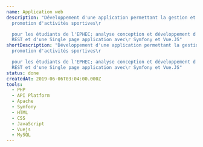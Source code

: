 ```yaml
---
name: Application web
description: "Développement d'une application permettant la gestion et la
  promotion d'activités sportives\r

  pour les étudiants de l'EPHEC; analyse conception et développement d'une API
  REST et d'une Single page application avec\r Symfony et Vue.JS"
shortDescription: "Développement d'une application permettant la gestion et la
  promotion d'activités sportives\r

  pour les étudiants de l'EPHEC; analyse conception et développement d'une API
  REST et d'une Single page application avec\r Symfony et Vue.JS"
status: done
createdAt: 2019-06-06T03:04:00.000Z
tools:
  - PHP
  - API Platform
  - Apache
  - Symfony
  - HTML
  - CSS
  - JavaScript
  - Vuejs
  - MySQL
---
```

